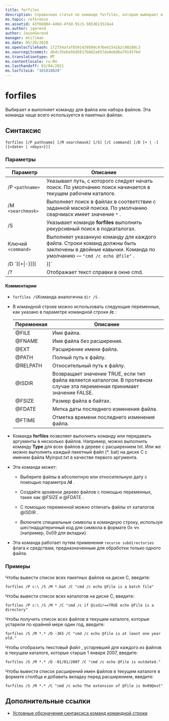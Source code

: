```yaml
---
title: forfiles
description: Справочная статья по команде forfiles, которая выбирает и выполняет команду для файла или набора файлов.
ms.topic: reference
ms.assetid: 43f6b004-446d-4fdd-91c5-5653613524a4
ms.author: jgerend
author: JasonGerend
manager: mtillman
ms.date: 05/20/2020
ms.openlocfilehash: 1f2754afaf8591439509c476e61541b2c80260c3
ms.sourcegitcommit: db4c35ebe56d561768d2a657da9e6d6a791457bd
ms.translationtype: MT
ms.contentlocale: ru-RU
ms.lasthandoff: 03/04/2021
ms.locfileid: "101818028"
---
```

# <a name="forfiles"></a>forfiles

Выбирает и выполняет команду для файла или набора файлов. Эта команда чаще всего используется в пакетных файлах.

## <a name="syntax"></a>Синтаксис

```
forfiles [/P pathname] [/M searchmask] [/S] [/C command] [/D [+ | -] [{<date> | <days>}]]
```

### <a name="parameters"></a>Параметры

| Параметр | Описание |
| --------- | ----------- |
| /P `<pathname>` | Указывает путь, с которого следует начать поиск. По умолчанию поиск начинается в текущем рабочем каталоге. |
| /M `<searchmask>` | Выполняет поиск в файлах в соответствии с заданной маской поиска. По умолчанию сеарчмаск имеет значение `*` . |
| /S | Указывает команде **forfiles** выполнить рекурсивный поиск в подкаталогах. |
| Ключей `<command>` | Выполняет указанную команду для каждого файла. Строки команд должны быть заключены в двойные кавычки. Команда по умолчанию — `"cmd /c echo @file"` . |
| /D `[{+\|-}][{<date> | <days>}]` | Выбирает файлы с датой последнего изменения в течение заданного промежутка времени:<ul><li>Выбирает файлы с датой последнего изменения позже или равным () **+** или ранее или равной ( **-** ) указанной даты, где *Дата* соответствует формату mm/дд/гггг.</li><li>Выбирает файлы с датой последнего изменения позже или равным ( **+** ) текущей датой плюс указанное число дней, а также до или менее ( **-** ) текущей датой минус указанное число дней.</li><li>Допустимые значения *дней* включают любое число в диапазоне от 0 до 32768. Если знак не указан, **+** по умолчанию используется.</li></ul> |
| /? | Отображает текст справки в окне cmd. |

#### <a name="remarks"></a>Комментарии

- `forfiles /S`Команда аналогична `dir /S` .

- В командной строке можно использовать следующие переменные, как указано в параметре командной строки **/c** :

    | Переменная | Описание |
    | -------- | ----------- |
    | @FILE | Имя файла. |
    | @FNAME | Имя файла без расширения. |
    | @EXT | Расширение имени файла. |
    | @PATH | Полный путь к файлу. |
    | @RELPATH | Относительный путь к файлу. |
    | @ISDIR | Возвращает значение TRUE, если тип файла является каталогом. В противном случае эта переменная принимает значение FALSE. |
    | @FSIZE | Размер файла в байтах. |
    | @FDATE | Метка даты последнего изменения файла. |
    | @FTIME | Отметка времени последнего изменения файла. |

- Команда **forfiles** позволяет выполнять команду или передавать аргументы в несколько файлов. Например, можно выполнить команду **Type** для всех файлов в дереве с расширением txt. Или же можно выполнить каждый пакетный файл (*. bat) на диске C с именем файла Myinput.txt в качестве первого аргумента.

- Эта команда может:

    - Выберите файлы в абсолютную или относительную дату с помощью параметра **/d** .

    - Создайте архивное дерево файлов с помощью переменных, таких как @FSIZE и @FDATE .

    - С помощью переменной можно отличать файлы от каталогов @ISDIR .

    - Включите специальные символы в командную строку, используя шестнадцатеричный код для символа в формате 0x *чч* (например, 0x09 для вкладки).

- Эта команда работает путем применения `recurse subdirectories` флага к средствам, предназначенным для обработки только одного файла.

### <a name="examples"></a>Примеры

Чтобы вывести список всех пакетных файлов на диске C, введите:

```
forfiles /P c:\ /S /M *.bat /C "cmd /c echo @file is a batch file"
```

Чтобы вывести список всех каталогов на диске C, введите:

```
forfiles /P c:\ /S /M * /C "cmd /c if @isdir==TRUE echo @file is a directory"
```

Чтобы получить список всех файлов в текущем каталоге, которые устарели по крайней мере один год, введите:

```
forfiles /S /M *.* /D -365 /C "cmd /c echo @file is at least one year old."
```

Чтобы отобразить текстовый *файл* , устаревший для каждого из файлов в текущем каталоге, которые старше 1 января 2007, введите:

```
forfiles /S /M *.* /D -01/01/2007 /C "cmd /c echo @file is outdated."
```

Чтобы вывести список расширений имен файлов в текущем каталоге в формате столбца и добавить вкладку перед расширением, введите:

```
forfiles /S /M *.* /C "cmd /c echo The extension of @file is 0x09@ext"
```

## <a name="additional-references"></a>Дополнительные ссылки

- [Условные обозначения синтаксиса команд командной строки](command-line-syntax-key.md)
